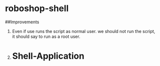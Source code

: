 # roboshop-shell

##Improvements
1. Even if use runs the script as normal user. we should not run the script, it should say to run as a root user.
2. # Shell-Application
